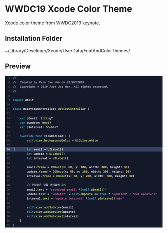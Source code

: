# WWDC19 Xcode Color Theme
Xcode color theme from WWDC2019 keynote.

## Installation Folder
~/Library/Developer/Xcode/UserData/FontAndColorThemes/ 

## Preview
![theme preview](/preview.png)
